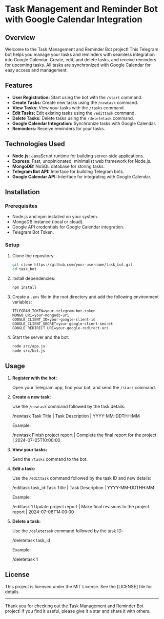 # Task Management and Reminder Bot with Google Calendar Integration


## Overview

Welcome to the Task Management and Reminder Bot project! This Telegram bot helps you manage your tasks and reminders with seamless integration into Google Calendar. Create, edit, and delete tasks, and receive reminders for upcoming tasks. All tasks are synchronized with Google Calendar for easy access and management.

## Features

- **User Registration:** Start using the bot with the `/start` command.
- **Create Tasks:** Create new tasks using the `/newtask` command.
- **View Tasks:** View your tasks with the `/tasks` command.
- **Edit Tasks:** Edit existing tasks using the `/edittask` command.
- **Delete Tasks:** Delete tasks using the `/deletetask` command.
- **Google Calendar Integration:** Synchronize tasks with Google Calendar.
- **Reminders:** Receive reminders for your tasks.

## Technologies Used

- **Node.js:** JavaScript runtime for building server-side applications.
- **Express:** Fast, unopinionated, minimalist web framework for Node.js.
- **MongoDB:** NoSQL database for storing tasks.
- **Telegram Bot API:** Interface for building Telegram bots.
- **Google Calendar API:** Interface for integrating with Google Calendar.

## Installation

### Prerequisites

- Node.js and npm installed on your system.
- MongoDB instance (local or cloud).
- Google API credentials for Google Calendar integration.
- Telegram Bot Token.

### Setup

1. Clone the repository:

    ```bash
    git clone https://github.com/your-username/task_bot.git
    cd task_bot
    ```

2. Install dependencies:

    ```bash
    npm install
    ```

3. Create a `.env` file in the root directory and add the following environment variables:

    ```plaintext
    TELEGRAM_TOKEN=your-telegram-bot-token
    MONGO_URI=your-mongodb-uri
    GOOGLE_CLIENT_ID=your-google-client-id
    GOOGLE_CLIENT_SECRET=your-google-client-secret
    GOOGLE_REDIRECT_URI=your-google-redirect-uri
    ```

4. Start the server and the bot:

    ```bash
    node src/app.js
    node src/bot.js
    ```

## Usage

1. **Register with the bot:**

   Open your Telegram app, find your bot, and send the `/start` command.

2. **Create a new task:**

   Use the `/newtask` command followed by the task details:

   /newtask Task Title | Task Description | YYYY-MM-DDTHH:MM

   Example:

   /newtask Finish project report | Complete the final report for the project | 2024-07-05T10:00:00

3. **View your tasks:**

   Send the `/tasks` command to the bot.

4. **Edit a task:**

   Use the `/edittask` command followed by the task ID and new details:

   /edittask task_id Task Title | Task Description | YYYY-MM-DDTHH:MM

   Example:

   /edittask 1 Update project report | Make final revisions to the project report | 2024-07-06T14:00:00


5. **Delete a task:**

   Use the `/deletetask` command followed by the task ID:

   /deletetask task_id

   Example:

   /deletetask 1



## License

This project is licensed under the MIT License. See the [LICENSE] file for details.

---

Thank you for checking out the Task Management and Reminder Bot project! If you find it useful, please give it a star and share it with others.

